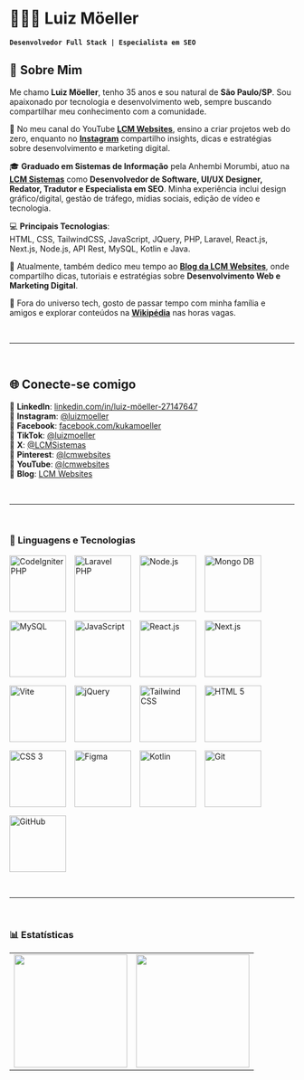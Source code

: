 # 👨🏻‍💻 Luiz Möeller  

**`Desenvolvedor Full Stack | Especialista em SEO`**  

## 📌 Sobre Mim

Me chamo **Luiz Möeller**, tenho 35 anos e sou natural de **São Paulo/SP**. Sou apaixonado por tecnologia e desenvolvimento web, sempre buscando compartilhar meu conhecimento com a comunidade.  

🎥 No meu canal do YouTube **[LCM Websites](https://youtube.com/@lcmwebsites)**, ensino a criar projetos web do zero, enquanto no **[Instagram](https://www.instagram.com/luizmoeller)** compartilho insights, dicas e estratégias sobre desenvolvimento e marketing digital.  

🎓 **Graduado em Sistemas de Informação** pela Anhembi Morumbi, atuo na **[LCM Sistemas](https://lcmsistemas.com.br/)** como **Desenvolvedor de Software, UI/UX Designer, Redator, Tradutor e Especialista em SEO**. Minha experiência inclui design gráfico/digital, gestão de tráfego, mídias sociais, edição de vídeo e tecnologia.  

💻 **Principais Tecnologias**:  
HTML, CSS, TailwindCSS, JavaScript, JQuery, PHP, Laravel, React.js, Next.js, Node.js, API Rest, MySQL, Kotlin e Java.  

📖 Atualmente, também dedico meu tempo ao **[Blog da LCM Websites](https://blog.lcmwebsites.com.br/)**, onde compartilho dicas, tutoriais e estratégias sobre **Desenvolvimento Web e Marketing Digital**.  

🚀 Fora do universo tech, gosto de passar tempo com minha família e amigos e explorar conteúdos na **[Wikipédia](https://pt.wikipedia.org/wiki/Wikip%C3%A9dia:P%C3%A1gina_principal)** nas horas vagas.

<br><hr><br>

## 🌐 Conecte-se comigo

🔹 **LinkedIn**: [linkedin.com/in/luiz-möeller-27147647](https://www.linkedin.com/in/luiz-m%C3%B6eller-27147647)  
🔹 **Instagram**: [@luizmoeller](https://www.instagram.com/luizmoeller)  
🔹 **Facebook**: [facebook.com/kukamoeller](https://facebook.com/kukamoeller)  
🔹 **TikTok**: [@luizmoeller](https://www.tiktok.com/@luizmoeller)  
🔹 **X**: [@LCMSistemas](https://x.com/LCMSistemas)  
🔹 **Pinterest**: [@lcmwebsites](https://br.pinterest.com/lcmwebsites)  
🔹 **YouTube**: [@lcmwebsites](https://youtube.com/@lcmwebsites)  
🔹 **Blog**: [LCM Websites](https://blog.lcmwebsites.com.br)  
 
<br><hr><br>

### 🤖 Linguagens e Tecnologias

<div style="
    display: flex;
    flex-wrap: wrap;
    gap: 15px;
    justify-content: left;
    align-items: left;
">
  <img src="https://luizmoeller.lcmwebsites.com.br/images/logo-tecnologias/codeIgniter_php.webp" alt="CodeIgniter PHP" title="CodeIgniter PHP" width="100px">
  <img src="https://luizmoeller.lcmwebsites.com.br/images/logo-tecnologias/laravel_php.webp" alt="Laravel PHP" title="Laravel PHP" width="100px">
  <img src="https://luizmoeller.lcmwebsites.com.br/images/logo-tecnologias/node_js.webp" alt="Node.js" title="Node.js" width="100px">
  <img src="https://luizmoeller.lcmwebsites.com.br/images/logo-tecnologias/mongo_db_banco_de_dados.webp" alt="Mongo DB" title="Mongo DB" width="100px">
  <img src="https://luizmoeller.lcmwebsites.com.br/images/logo-tecnologias/my_sql_banco_de_dados.webp" alt="MySQL" title="MySQL" width="100px">
  
  <img src="https://luizmoeller.lcmwebsites.com.br/images/logo-tecnologias/javascript.webp" alt="JavaScript" title="JavaScript" width="100px">
  <img src="https://luizmoeller.lcmwebsites.com.br/images/logo-tecnologias/react_js.webp" alt="React.js" title="React.js" width="100px">
  <img src="https://luizmoeller.lcmwebsites.com.br/images/logo-tecnologias/next_js.webp" alt="Next.js" title="Next.js" width="100px">
  <img src="https://luizmoeller.lcmwebsites.com.br/images/logo-tecnologias/vite.webp" alt="Vite" title="Vite" width="100px">
  <img src="https://luizmoeller.lcmwebsites.com.br/images/logo-tecnologias/jquery.webp" alt="jQuery" title="jQuery" width="100px">

  <img src="https://luizmoeller.lcmwebsites.com.br/images/logo-tecnologias/tailwind_css.webp" alt="Tailwind CSS" title="Tailwind CSS" width="100px">
  <img src="https://luizmoeller.lcmwebsites.com.br/images/logo-tecnologias/html_5.webp" alt="HTML 5" title="HTML 5" width="100px">
  <img src="https://luizmoeller.lcmwebsites.com.br/images/logo-tecnologias/css_3.webp" alt="CSS 3" title="CSS 3" width="100px">
  <img src="https://luizmoeller.lcmwebsites.com.br/images/logo-tecnologias/figma.webp" alt="Figma" title="Figma" width="100px">
  <img src="https://luizmoeller.lcmwebsites.com.br/images/logo-tecnologias/kotlin.webp" alt="Kotlin" title="Kotlin" width="100px">
  <img src="https://luizmoeller.lcmwebsites.com.br/images/logo-tecnologias/git.webp" alt="Git" title="Git" width="100px">
  <img src="https://luizmoeller.lcmwebsites.com.br/images/logo-tecnologias/github.webp" alt="GitHub" title="GitHub" width="100px">
</div>

<br><hr><br>

### 📊 Estatísticas

<table>
  <tr>
    <td width="50%">
      <img src="https://github-readme-stats.vercel.app/api?username=encktemp&show_icons=true&theme=tokyonight&include_all_commits=true&locale=pt-br" height="200"/><br>
    </td>
    <td width="50%">
      <img src="https://github-readme-stats.vercel.app/api/top-langs/?username=encktemp&theme=tokyonight&layout=compact&custom_title=Tecnologias&langs_count=9" height="200"/>
    </td>
  </tr>
</table>

